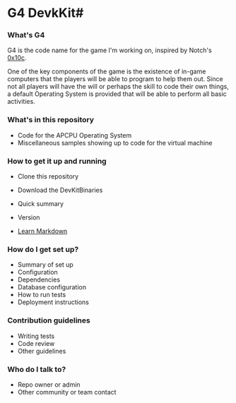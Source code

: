 # G4 DevkKit#

### What's G4 ###

G4 is the code name for the game I'm working on, inspired by Notch's [0x10c](http://en.wikipedia.org/wiki/0x10c).

One of the key components of the game is the existence of in-game computers that the players will be able to program to help them out.
Since not all players will have the will or perhaps the skill to code their own things, a default Operating System is provided that will be able to perform all basic activities.


### What's in this repository ###

* Code for the APCPU Operating System
* Miscellaneous samples showing up to code for the virtual machine


### How to get it up and running ###

* Clone this repository
* Download the DevKitBinaries

* Quick summary
* Version
* [Learn Markdown](https://bitbucket.org/tutorials/markdowndemo)

### How do I get set up? ###

* Summary of set up
* Configuration
* Dependencies
* Database configuration
* How to run tests
* Deployment instructions

### Contribution guidelines ###

* Writing tests
* Code review
* Other guidelines

### Who do I talk to? ###

* Repo owner or admin
* Other community or team contact
